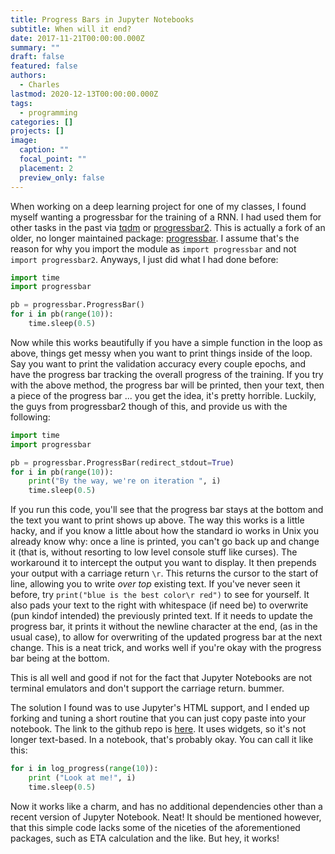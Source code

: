 ```yaml
---
title: Progress Bars in Jupyter Notebooks
subtitle: When will it end?
date: 2017-11-21T00:00:00.000Z
summary: ""
draft: false
featured: false
authors:
  - Charles
lastmod: 2020-12-13T00:00:00.000Z
tags:
  - programming
categories: []
projects: []
image:
  caption: ""
  focal_point: ""
  placement: 2
  preview_only: false
---
```

When working on a deep learning project for one of my classes, I found myself wanting a progressbar for the training of a RNN. I had used them for other tasks in the past via [tqdm](https://github.com/tqdm/tqdm) or  [progressbar2](https://pypi.python.org/pypi/progressbar2). This is actually a fork of an older, no longer maintained package: [progressbar](https://pypi.python.org/pypi/progressbar). I assume that's the reason for why you import the module as `import progressbar` and not `import progressbar2`. Anyways, I just did what I had done before: 

```python
import time
import progressbar

pb = progressbar.ProgressBar()
for i in pb(range(10)):
    time.sleep(0.5)
```

Now while this works beautifully if you have a simple function in the loop as above, things get messy when you want to print things inside of the loop. Say you want to print the validation accuracy every couple epochs, and have the progress bar tracking the overall progress of the training. If you try with the above method, the progress bar will be printed, then your text, then a piece of the progress bar ... you get the idea, it's pretty horrible. Luckily, the guys from progressbar2 though of this, and provide us with the following:

```python 
import time
import progressbar

pb = progressbar.ProgressBar(redirect_stdout=True)
for i in pb(range(10)):
    print("By the way, we're on iteration ", i)
    time.sleep(0.5) 
```

If you run this code, you'll see that the progress bar stays at the bottom and the text you want to print shows up above. The way this works is a little hacky, and if you know a little about how the standard io works in Unix you already know why: once a line is printed, you can't go back up and change it (that is, without resorting to low level console stuff like curses). 
The workaround it to intercept the output you want to display. It then prepends your output with a carriage return `\r`. This returns the cursor to the start of line, allowing you to write *over top* existing text. If you've never seen it before, try `print("blue is the best color\r red")` to see for yourself. It also pads your text to the right with whitespace (if need be) to overwrite (pun kindof intended) the previously printed text. If it needs to update the progress bar, it prints it
without the newline character at the end, (as in the usual case), to allow for overwriting of the updated progress bar at the next change.
This is a neat trick, and works well if you're okay with the progress bar being at the bottom.

This is all well and good if not for the fact that Jupyter Notebooks are not terminal emulators and don't support the carriage return. bummer.  

The solution I found was to use Jupyter's HTML support, and I ended up forking and tuning a short routine that you can just copy paste into your notebook. The link to the github repo is [here](https://github.com/metaember/log-progress). It uses widgets, so it's not longer text-based. In a notebook, that's probably okay. You can call it like this:

```python
for i in log_progress(range(10)):
    print ("Look at me!", i)
    time.sleep(0.5)
```

Now it works like a charm, and has no additional dependencies other than a recent version of Jupyter Notebook. Neat!
It should be mentioned however, that this simple code lacks some of the niceties of the aforementioned packages, such as ETA calculation and the like. But hey, it works!
